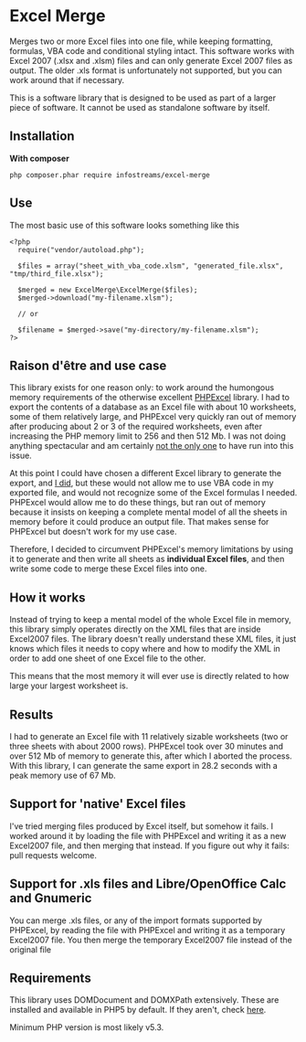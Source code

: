Excel Merge
===========

Merges two or more Excel files into one file, while keeping formatting, formulas, VBA code and 
conditional styling intact. This software works with Excel 2007 (.xlsx and .xlsm) files and can 
only generate Excel 2007 files as output. The older .xls format is unfortunately not supported, 
but you can work around that if necessary. 

This is a software library that is designed to be used as part of a larger piece of software. It 
cannot be used as standalone software by itself.

Installation
------------

**With composer**

    php composer.phar require infostreams/excel-merge

Use
---

The most basic use of this software looks something like this 

    <?php
      require("vendor/autoload.php");
    
      $files = array("sheet_with_vba_code.xlsm", "generated_file.xlsx", "tmp/third_file.xlsx");
      
      $merged = new ExcelMerge\ExcelMerge($files);            
      $merged->download("my-filename.xlsm");
      
      // or
      
      $filename = $merged->save("my-directory/my-filename.xlsm");
    ?>


Raison d'être and use case
--------------------------
This library exists for one reason only: to work around the humongous memory requirements of the
otherwise excellent [PHPExcel](https://github.com/PHPOffice/PHPExcel) library. I had to export
the contents of a database as an Excel file with about 10 worksheets, some of them relatively 
large, and PHPExcel very quickly ran out of memory after producing about 2 or 3 of the required 
worksheets, even after increasing the PHP memory limit to 256 and then 512 Mb. I was not doing 
anything spectacular and am certainly 
[not the only one](http://stackoverflow.com/questions/4817651/phpexcel-runs-out-of-256-512-and-also-1024mb-of-ram) 
to have run into this issue.

At this point I could have chosen a different Excel library to generate the export, and 
[I did](https://github.com/MAXakaWIZARD/xls-writer), but these would not allow me to use VBA code
in my exported file, and would not recognize some of the Excel formulas I needed. PHPExcel would
allow me to do these things, but ran out of memory because it insists on keeping a complete mental
model of all the sheets in memory before it could produce an output file. That makes sense for 
PHPExcel but doesn't work for my use case.

Therefore, I decided to circumvent PHPExcel's memory limitations by using it to generate and then 
write all sheets as **individual Excel files**, and then write some code to merge these Excel
files into one.

How it works
------------
Instead of trying to keep a mental model of the whole Excel file in memory, this library simply 
operates directly on the XML files that are inside Excel2007 files. The library doesn't 
really understand these XML files, it just knows which files it needs to copy where and how to
modify the XML in order to add one sheet of one Excel file to the other. 

This means that the most memory it will ever use is directly related to how large your largest
worksheet is. 

Results
-------
I had to generate an Excel file with 11 relatively sizable worksheets (two or three sheets with 
about 2000 rows). PHPExcel took over 30 minutes and over 512 Mb of memory to generate this, after 
which I aborted the process. With this library, I can generate the same export in 28.2 seconds with 
a peak memory use of 67 Mb.

Support for 'native' Excel files
--------------------------------
I've tried merging files produced by Excel itself, but somehow it fails. I worked around it by
loading the file with PHPExcel and writing it as a new Excel2007 file, and then merging that 
instead. If you figure out why it fails: pull requests welcome.

Support for .xls files and Libre/OpenOffice Calc and Gnumeric
-------------------------------------------------------------
You can merge .xls files, or any of the import formats supported by PHPExcel, by reading the 
file with PHPExcel and writing it as a temporary Excel2007 file. You then merge the temporary 
Excel2007 file instead of the original file

Requirements
------------
This library uses DOMDocument and DOMXPath extensively. These are installed and available in PHP5 by 
default. If they aren't, check [here](http://php.net/manual/en/dom.setup.php).

Minimum PHP version is most likely v5.3.